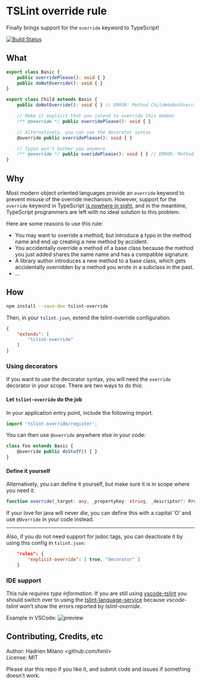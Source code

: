 TSLint override rule
====================

Finally brings support for the `override` keyword to TypeScript!

[![Build Status](https://travis-ci.org/hmil/tslint-override.svg?branch=master)](https://travis-ci.org/hmil/tslint-override)

## What

```typescript
export class Basic {
    public overridePlease(): void { }
    public doNotOverride(): void { }
}

export class Child extends Basic {
    public doNotOverride(): void { } // ERROR: Method Child#doNotOverride is overriding Basic#doNotOverride. Use the @override JSDoc tag if the override is intended

    // Make it explicit that you intend to override this member
    /** @override */ public overridePlease(): void { }

    // Alternatively, you can use the decorator syntax
    @override public overridePlease(): void { }

    // Typos won't bother you anymore
    /** @override */ public overidePlease(): void { } // ERROR: Method with @override tag is not overriding anything
}
```


## Why

Most modern object oriented languages provide an `override` keyword to prevent misuse of the override mechanism. However, support for the `override` keyword in TypeScript [is nowhere in sight](https://github.com/Microsoft/TypeScript/issues/2000), and in the meantime, TypeScript programmers are left with no ideal solution to this problem.

Here are some reasons to use this rule:
- You may want to override a method, but introduce a typo in the method name and end up creating a new method by accident.
- You accidentally override a method of a base class because the method you just added shares the same name and has a compatible signature.
- A library author introduces a new method to a base class, which gets accidentally overridden by a method you wrote in a subclass in the past.
- ...


## How

```sh
npm install --save-dev tslint-override
```

Then, in your `tslint.json`, extend the tslint-override configuration.
```json
{
    "extends": [
        "tslint-override"
    ]
}
```

### Using decorators

If you want to use the decorator syntax, you will need the `override` decorator in your scope. There are two ways to do this:

#### Let `tslint-override` do the job

In your application entry point, include the following import.

```typescript
import 'tslint-override/register';
```

You can then use `@override` anywhere else in your code:

```typescript
class Foo extends Basic {
    @override public doStuff() { }
}
```

#### Define it yourself

Alternatively, you can define it yourself, but make sure it is in scope where you need it.

```typescript
function override(_target: any, _propertyKey: string, _descriptor?: PropertyDescriptor) { /* noop */ }
```

If your love for java will never die, you can define this with a capital 'O' and use `@Override` in your code instead.

---

Also, if you do not need support for jsdoc tags, you can deactivate it by using this config in `tslint.json`:

```json
    "rules": {
        "explicit-override": [ true, "decorator" ]
    }
```

### IDE support

This rule *requires type information*. If you are still using [vscode-tslint](https://github.com/Microsoft/vscode-tslint) you should switch over to using the [tslint-language-service](https://github.com/angelozerr/tslint-language-service) because _vscode-tslint_ won't show the errors reported by _tslint-override_.

Example in VSCode:
![preview](https://github.com/hmil/tslint-override/blob/master/resources/story.gif?raw=true)

## Contributing, Credits, etc

Author: Hadrien Milano <github.com/hmil>  
License: MIT

Please star this repo if you like it, and submit code and issues if something doesn't work.
